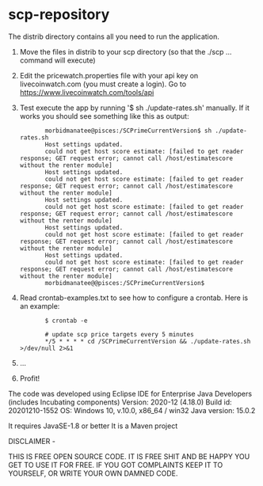 # scp-repository

The distrib directory contains all you need to run the application. 


1) Move the files in distrib to your scp directory (so that the ./scp ... command will execute)
2) Edit the pricewatch.properties file with your api key on livecoinwatch.com (you must create a login). Go to https://www.livecoinwatch.com/tools/api
3) Test execute the app by running '$ sh ./update-rates.sh' manually. If it works you should see something like this as output:

              morbidmanatee@pisces:/SCPrimeCurrentVersion$ sh ./update-rates.sh
              Host settings updated.
              could not get host score estimate: [failed to get reader response; GET request error; cannot call /host/estimatescore without the renter module]
              Host settings updated.
              could not get host score estimate: [failed to get reader response; GET request error; cannot call /host/estimatescore without the renter module]
              Host settings updated.
              could not get host score estimate: [failed to get reader response; GET request error; cannot call /host/estimatescore without the renter module]
              Host settings updated.
              could not get host score estimate: [failed to get reader response; GET request error; cannot call /host/estimatescore without the renter module]
              Host settings updated.
              could not get host score estimate: [failed to get reader response; GET request error; cannot call /host/estimatescore without the renter module]
              morbidmanatee@@pisces:/SCPrimeCurrentVersion$

4) Read crontab-examples.txt to see how to configure a crontab. Here is an example:

              $ crontab -e

              # update scp price targets every 5 minutes
              */5 * * * * cd /SCPrimeCurrentVersion && ./update-rates.sh >/dev/null 2>&1
5) ...
6) Profit!


The code was developed using 
            Eclipse IDE for Enterprise Java Developers (includes Incubating components)
            Version: 2020-12 (4.18.0)
            Build id: 20201210-1552
            OS: Windows 10, v.10.0, x86_64 / win32
            Java version: 15.0.2

It requires JavaSE-1.8 or better
It is a Maven project


DISCLAIMER -

THIS IS FREE OPEN SOURCE CODE. IT IS FREE SHIT AND BE HAPPY YOU GET TO USE IT FOR FREE. IF YOU GOT COMPLAINTS KEEP IT TO YOURSELF,
OR WRITE YOUR OWN DAMNED CODE.


